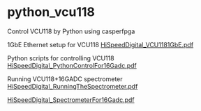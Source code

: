 # python_vcu118
Control VCU118 by Python using casperfpga

1GbE Ethernet setup for VCU118 [HiSpeedDigital_VCU1181GbE.pdf](https://github.com/asiaa/python_vcu118/files/8494229/HiSpeedDigital_VCU1181GbE.pdf)

Python scripts for controlling VCU118 [HiSpeedDigital_PythonControlFor16Gadc.pdf](https://github.com/asiaa/python_vcu118/files/8494231/HiSpeedDigital_PythonControlFor16Gadc.pdf)

Running VCU118+16GADC spectrometer [HiSpeedDigital_RunningTheSpectrometer.pdf](https://github.com/asiaa/python_vcu118/files/8494232/HiSpeedDigital_RunningTheSpectrometer.pdf)

[HiSpeedDigital_SpectrometerFor16Gadc.pdf](https://github.com/asiaa/python_vcu118/files/8494234/HiSpeedDigital_SpectrometerFor16Gadc.pdf)
